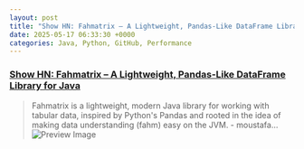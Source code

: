 ```yaml
---
layout: post
title: "Show HN: Fahmatrix – A Lightweight, Pandas-Like DataFrame Library for Java"
date: 2025-05-17 06:33:30 +0000
categories: Java, Python, GitHub, Performance
---
```


### [Show HN: Fahmatrix – A Lightweight, Pandas-Like DataFrame Library for Java](https://github.com/moustafa-nasr/fahmatrix)

> Fahmatrix is a lightweight, modern Java library for working with tabular data, inspired by Python&#39;s Pandas and rooted in the idea of making data understanding (fahm) easy on the JVM. - moustafa...
![Preview Image](https://opengraph.githubassets.com/d14dc79432ea3dd805deaa25f1499bb709a36f5b5e52dc57ff5e8e625d9d012d/moustafa-nasr/Fahmatrix)

